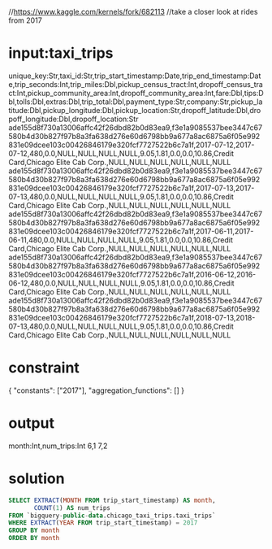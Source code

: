//https://www.kaggle.com/kernels/fork/682113
//take a closer look at rides from 2017

# input:taxi_trips

unique_key:Str,taxi_id:Str,trip_start_timestamp:Date,trip_end_timestamp:Date,trip_seconds:Int,trip_miles:Dbl,pickup_census_tract:Int,dropoff_census_tract:Int,pickup_community_area:Int,dropoff_community_area:Int,fare:Dbl,tips:Dbl,tolls:Dbl,extras:Dbl,trip_total:Dbl,payment_type:Str,company:Str,pickup_latitude:Dbl,pickup_longitude:Dbl,pickup_location:Str,dropoff_latitude:Dbl,dropoff_longitude:Dbl,dropoff_location:Str
ade155d8f730a13006affc42f26dbd82b0d83ea9,f3e1a9085537bee3447c67580b4d30b827f97b8a3fa638d276e60d6798bb9a677a8ac6875a6f05e992831e09dcee103c00426846179e320fcf7727522b6c7a1f,2017-07-12,2017-07-12,480,0.0,NULL,NULL,NULL,NULL,9.05,1.81,0.0,0.0,10.86,Credit Card,Chicago Elite Cab Corp.,NULL,NULL,NULL,NULL,NULL,NULL
ade155d8f730a13006affc42f26dbd82b0d83ea9,f3e1a9085537bee3447c67580b4d30b827f97b8a3fa638d276e60d6798bb9a677a8ac6875a6f05e992831e09dcee103c00426846179e320fcf7727522b6c7a1f,2017-07-13,2017-07-13,480,0.0,NULL,NULL,NULL,NULL,9.05,1.81,0.0,0.0,10.86,Credit Card,Chicago Elite Cab Corp.,NULL,NULL,NULL,NULL,NULL,NULL
ade155d8f730a13006affc42f26dbd82b0d83ea9,f3e1a9085537bee3447c67580b4d30b827f97b8a3fa638d276e60d6798bb9a677a8ac6875a6f05e992831e09dcee103c00426846179e320fcf7727522b6c7a1f,2017-06-11,2017-06-11,480,0.0,NULL,NULL,NULL,NULL,9.05,1.81,0.0,0.0,10.86,Credit Card,Chicago Elite Cab Corp.,NULL,NULL,NULL,NULL,NULL,NULL
ade155d8f730a13006affc42f26dbd82b0d83ea9,f3e1a9085537bee3447c67580b4d30b827f97b8a3fa638d276e60d6798bb9a677a8ac6875a6f05e992831e09dcee103c00426846179e320fcf7727522b6c7a1f,2016-06-12,2016-06-12,480,0.0,NULL,NULL,NULL,NULL,9.05,1.81,0.0,0.0,10.86,Credit Card,Chicago Elite Cab Corp.,NULL,NULL,NULL,NULL,NULL,NULL
ade155d8f730a13006affc42f26dbd82b0d83ea9,f3e1a9085537bee3447c67580b4d30b827f97b8a3fa638d276e60d6798bb9a677a8ac6875a6f05e992831e09dcee103c00426846179e320fcf7727522b6c7a1f,2018-07-13,2018-07-13,480,0.0,NULL,NULL,NULL,NULL,9.05,1.81,0.0,0.0,10.86,Credit Card,Chicago Elite Cab Corp.,NULL,NULL,NULL,NULL,NULL,NULL

# constraint

{
  "constants": ["2017"],
  "aggregation_functions": []
}

# output

month:Int,num_trips:Int
6,1
7,2

# solution

```sql
SELECT EXTRACT(MONTH FROM trip_start_timestamp) AS month, 
       COUNT(1) AS num_trips
FROM `bigquery-public-data.chicago_taxi_trips.taxi_trips`
WHERE EXTRACT(YEAR FROM trip_start_timestamp) = 2017
GROUP BY month
ORDER BY month
```

